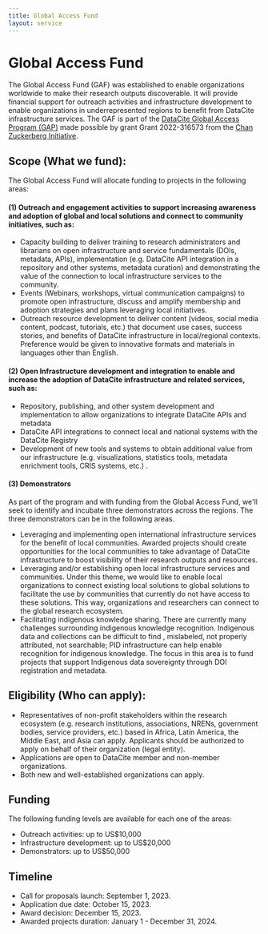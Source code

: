 ```yaml
---
title: Global Access Fund
layout: service
---
```

# Global Access Fund


The Global Access Fund (GAF) was established to enable organizations worldwide to make their research outputs discoverable. It will provide financial support for outreach activities and infrastructure development to enable organizations in underrepresented regions to benefit from DataCite infrastructure services. The GAF is part of the [DataCite Global Access Program (GAP)](https://datacite.org/global-access-program.html) made possible by grant Grant 2022-316573 from the [Chan Zuckerberg Initiative](https://chanzuckerberg.com/). 

## Scope (What we fund):

The Global Access Fund will allocate funding to projects in the following areas:

#### <span class="bold-text">(1) Outreach  and engagement activities to support increasing awareness and adoption of global and local solutions and connect to community initiatives, such as:</span>
- Capacity building to deliver training to research administrators and librarians on open infrastructure and service fundamentals (DOIs, metadata, APIs), implementation (e.g. DataCite API integration in a repository and other systems, metadata curation) and demonstrating the value of the connection to local infrastructure services to the community.
- Events (Webinars, workshops, virtual communication campaigns) to promote open infrastructure, discuss and amplify membership and adoption strategies and plans leveraging local initiatives.
- Outreach resource development to deliver content (videos, social media content, podcast, tutorials, etc.) that document use cases, success stories, and benefits of DataCite infrastructure in local/regional contexts. Preference would be given to innovative formats and materials in languages other than English.


#### <span class="bold-text">(2) Open Infrastructure development and integration to enable and increase the adoption of DataCite infrastructure and related services, such as:<span>

- Repository, publishing, and other system development and implementation to allow organizations to integrate DataCite APIs and metadata 
- DataCite API integrations to connect local and national systems with the DataCite Registry
- Development of new tools and systems to obtain additional value from our infrastructure (e.g. visualizations, statistics tools, metadata enrichment tools, CRIS systems, etc.) . 

#### <span class="bold-text">(3) Demonstrators</span>
As part of the program and with funding from the Global Access Fund, we'll seek to identify and incubate three demonstrators across the regions. The three demonstrators can be in the following areas.

-  <span class="bold-text">Leveraging and implementing open international infrastructure services for the benefit of local communities.</span> Awarded projects should create opportunities for the local communities to take advantage of DataCite infrastructure to boost visibility of their research outputs and resources.
-  <span class="bold-text">Leveraging and/or establishing open local infrastructure services and communities.</span> Under this theme, we would like to enable local organizations to connect existing local solutions to global solutions to facilitate the use by communities that currently do not have access to these solutions. This way, organizations and researchers can connect to the global research ecosystem.
-  <span class="bold-text">Facilitating indigenous knowledge sharing.</span> There are currently many challenges surrounding indigenous knowledge recognition. Indigenous data and collections can be difficult to find , mislabeled, not properly attributed, not searchable; PID infrastructure can help enable recognition for indigenous knowledge. The focus in this area is to fund projects that support Indigenous data sovereignty through DOI registration and metadata.


## Eligibility (Who can apply):

- Representatives of non-profit stakeholders within the research ecosystem (e.g. research institutions, associations, NRENs, government bodies, service providers, etc.) based in Africa, Latin America, the Middle East, and Asia can apply. Applicants should be authorized to apply on behalf of their organization (legal entity).
- Applications are open to DataCite member and non-member organizations.
- Both new and well-established organizations can apply.

## Funding 
The following funding levels are available for each one of the areas:

- Outreach activities: up to US$10,000
- Infrastructure development: up to US$20,000
- Demonstrators: up to US$50,000

## Timeline
- Call for proposals launch: September 1, 2023.
- Application due date: October 15, 2023.
- Award decision: December 15, 2023.
- Awarded projects duration: January 1 - December 31, 2024.


